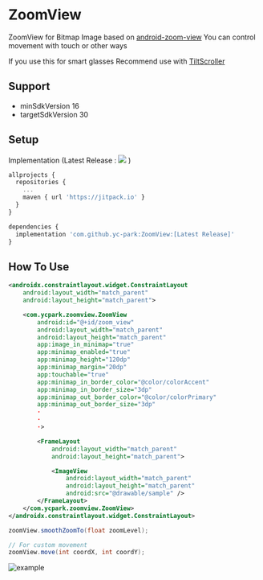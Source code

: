 # ZoomView
ZoomView for Bitmap Image based on [android-zoom-view](https://github.com/Polidea/android-zoom-view)
You can control movement with touch or other ways

If you use this for smart glasses 
Recommend use with [TiltScroller](https://github.com/yc-park/TiltScroller)


## Support
- minSdkVersion 16
- targetSdkVersion 30

## Setup
Implementation (Latest Release : [![](https://jitpack.io/v/yc-park/ZoomView.svg)](https://jitpack.io/#yc-park/ZoomView) )
```javascript
allprojects {
  repositories {
    ...
    maven { url 'https://jitpack.io' }
  }
}

dependencies {
  implementation 'com.github.yc-park:ZoomView:[Latest Release]'
}
```


## How To Use
```xml
<androidx.constraintlayout.widget.ConstraintLayout
    android:layout_width="match_parent"
    android:layout_height="match_parent">

    <com.ycpark.zoomview.ZoomView
        android:id="@+id/zoom_view"
        android:layout_width="match_parent"
        android:layout_height="match_parent"
        app:image_in_minimap="true"
        app:minimap_enabled="true"
        app:minimap_height="120dp"
        app:minimap_margin="20dp"
        app:touchable="true"     
        app:minimap_in_border_color="@color/colorAccent"
        app:minimap_in_border_size="3dp"
        app:minimap_out_border_color="@color/colorPrimary"
        app:minimap_out_border_size="3dp"
        ·
        ·
        ·>

        <FrameLayout
            android:layout_width="match_parent"
            android:layout_height="match_parent">

            <ImageView
                android:layout_width="match_parent"
                android:layout_height="match_parent"
                android:src="@drawable/sample" />
        </FrameLayout>
    </com.ycpark.zoomview.ZoomView>
</androidx.constraintlayout.widget.ConstraintLayout>
```

```java
zoomView.smoothZoomTo(float zoomLevel);

// For custom movement
zoomView.move(int coordX, int coordY);
```

![example](https://user-images.githubusercontent.com/58277725/101324013-e1dfc100-38ac-11eb-9daf-9b231e0de6a4.jpg)
